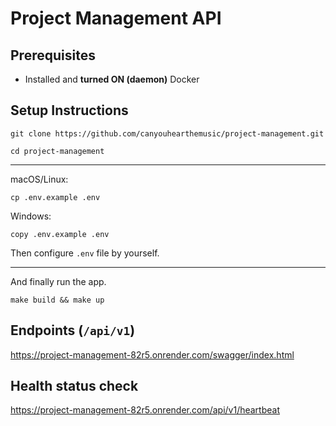 # Project Management API

## Prerequisites
- Installed and **turned ON (daemon)** Docker


## Setup Instructions

```
git clone https://github.com/canyouhearthemusic/project-management.git

cd project-management
```
___
macOS/Linux:
```
cp .env.example .env
```
Windows:
```
copy .env.example .env
```

Then configure `.env` file by yourself.
___
And finally run the app.
```
make build && make up
```

## Endpoints (`/api/v1`)
https://project-management-82r5.onrender.com/swagger/index.html 


## Health status check
https://project-management-82r5.onrender.com/api/v1/heartbeat
